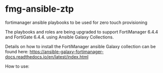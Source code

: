 # fmg-ansible-ztp
fortimanager ansible playbooks to be used for zero touch provisioning

The playbooks and roles are being upgraded to support FortiManager 6.4.4 and FortiGate 6.4.4. using Ansible Galaxy Collections.

Details on how to install the FortiManager ansible Galaxy collection can be found here: 
https://ansible-galaxy-fortimanager-docs.readthedocs.io/en/latest/index.html

How to use:
